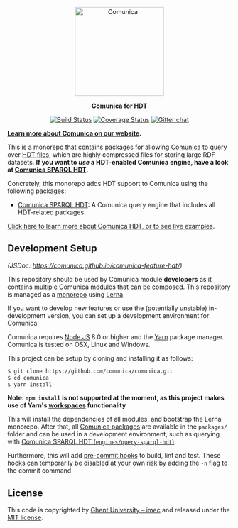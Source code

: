 <p align="center">
  <a href="https://comunica.dev/">
    <img alt="Comunica" src="https://comunica.dev/img/comunica_red.svg" width="200">
  </a>
</p>

<p align="center">
  <strong>Comunica for HDT</strong>
</p>

<p align="center">
<a href="https://github.com/comunica/comunica-feature-hdt/actions?query=workflow%3ACI"><img src="https://github.com/comunica/comunica-feature-hdt/workflows/CI/badge.svg" alt="Build Status"></a>
<a href="https://coveralls.io/github/comunica/comunica-feature-hdt?branch=master"><img src="https://coveralls.io/repos/github/comunica/comunica-feature-hdt/badge.svg?branch=master" alt="Coverage Status"></a>
<a href="https://gitter.im/comunica/Lobby"><img src="https://badges.gitter.im/comunica.png" alt="Gitter chat"></a>
</p>

**[Learn more about Comunica on our website](https://comunica.dev/).**

This is a monorepo that contains packages for allowing [Comunica](https://github.com/comunica/comunica) to query over [HDT files](https://www.rdfhdt.org/), which are highly compressed files for storing large RDF datasets.
**If you want to _use_ a HDT-enabled Comunica engine, have a look at [Comunica SPARQL HDT](https://github.com/comunica/comunica-feature-hdt/tree/master/engines/query-sparql-hdt).**

Concretely, this monorepo adds HDT support to Comunica using the following packages:

* [Comunica SPARQL HDT](https://github.com/comunica/comunica-feature-hdt/tree/master/engines/query-sparql-hdt): A Comunica query engine that includes all HDT-related packages.

[Click here to learn more about Comunica HDT, or to see live examples](https://comunica.dev/docs/query/advanced/hdt/).

## Development Setup

_(JSDoc: https://comunica.github.io/comunica-feature-hdt/)_

This repository should be used by Comunica module **developers** as it contains multiple Comunica modules that can be composed.
This repository is managed as a [monorepo](https://github.com/babel/babel/blob/master/doc/design/monorepo.md)
using [Lerna](https://lernajs.io/).

If you want to develop new features
or use the (potentially unstable) in-development version,
you can set up a development environment for Comunica.

Comunica requires [Node.JS](http://nodejs.org/) 8.0 or higher and the [Yarn](https://yarnpkg.com/en/) package manager.
Comunica is tested on OSX, Linux and Windows.

This project can be setup by cloning and installing it as follows:

```bash
$ git clone https://github.com/comunica/comunica.git
$ cd comunica
$ yarn install
```

**Note: `npm install` is not supported at the moment, as this project makes use of Yarn's [workspaces](https://yarnpkg.com/lang/en/docs/workspaces/) functionality**

This will install the dependencies of all modules, and bootstrap the Lerna monorepo.
After that, all [Comunica packages](https://github.com/comunica/comunica-feature-hdt/tree/master/packages) are available in the `packages/` folder
and can be used in a development environment, such as querying with [Comunica SPARQL HDT (`engines/query-sparql-hdt`)](https://github.com/comunica/comunica-feature-hdt/tree/master/engines/query-sparql-hdt).

Furthermore, this will add [pre-commit hooks](https://www.npmjs.com/package/pre-commit)
to build, lint and test.
These hooks can temporarily be disabled at your own risk by adding the `-n` flag to the commit command.

## License
This code is copyrighted by [Ghent University – imec](http://idlab.ugent.be/)
and released under the [MIT license](http://opensource.org/licenses/MIT).

